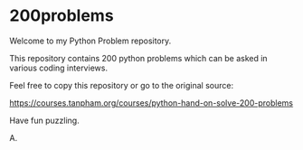 # 200problems

Welcome to my Python Problem repository.

This repository contains 200 python problems which can be asked in various coding interviews. 

Feel free to copy this repository or go to the original source: 

https://courses.tanpham.org/courses/python-hand-on-solve-200-problems

Have fun puzzling.

A.
